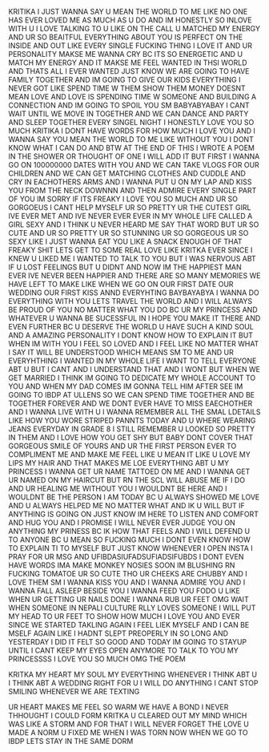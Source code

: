 KRITIKA I JUST WANNA SAY U MEAN THE WORLD TO ME LIKE NO ONE HAS EVER LOVED ME AS MUCH AS U DO AND IM HONESTLY SO INLOVE WITH U I LOVE TALKING TO U LIKE ON THE CALL U MATCHED MY ENERGY AND UR SO BEAITFUL EVERYTHING ABOUT YOU IS PERFECT ON THE INSIDE AND OUT LIKE EVERY SINGLE FUCKING THING I LOVE IT AND UR PERSONALITY MAKSE ME WANNA CRY BC ITS SO ENERGETIC AND U MATCH MY ENERGY AND IT MAKSE ME FEEL WANTED IN THSI WORLD AND THATS ALL I EVER WANTED JUST KNOW WE ARE GOING TO HAVE FAMILY TOGETHER AND IM GOING TO GIVE OUR KIDS EVERYTHING I NEVER GOT LIKE SPEND TIME W THEM SHOW THEM MONEY DOESNT MEAN LOVE AND LOVE IS SPENDING TIME W SOMEONE AND BUILDING A CONNECTION AND IM GOING TO SPOIL YOU SM BABYABYABAY I CANT WAIT UNTIL WE MOVE IN TOGETHER AND WE CAN DANCE AND PARTY AND SLEEP TOGETHER EVERY SINGEL NIGHT I HONESTLY LOVE YOU SO MUCH KRITIKA I DONT HAVE WORDS FOR HOW MUCH I LOVE YOU AND I WANNA SAY YOU MEAN THE WORLD TO ME LIKE WITHOUT YOU I DONT KNOW WHAT I CAN DO AND BTW AT THE END OF THIS I WROTE A POEM IN THE SHOWER OR THOUGHT OF ONE I WILL ADD IT BUT FIRST I WANNA GO ON 100000000 DATES WITH YOU AND WE CAN TAKE VLOGS FOR OUR CHILDREN AND WE CAN GET MATCHING CLOTHES AND CUDDLE AND CRY IN EACHOTHERS ARMS AND I WANNA PUT U ON MY LAP AND KISS YOU FROM THE NECK DOWNNN AND THEN ADMIRE EVERY SINGLE PART OF YOU IM SORRY IF ITS FREAKY I LOVE YOU SO MUCH AND UR SO GORGOEUS I CANT HELP MYSELF UR SO PRETTY UR THE CUTEST GIRL IVE EVER MET AND IVE NEVER EVER EVER IN MY WHOLE LIFE CALLED A GIRL SEXY AND I THINK U NEVER HEARD ME SAY THAT WORD BUT UR SO CUTE AND UR SO PRETTY UR SO STUNNING UR SO GORGEOUS UR SO SEXY LIKE I JUST WANNA EAT YOU LIKE A SNACK ENOUGH OF THAT FREAKY SHIT LETS GET TO SOME REAL LOVE LIKE KRITKA EVER SINCE I KNEW U LIKED ME I WANTED TO TALK TO YOU BUT I WAS NERVOUS ABT IF U LOST FEELINGS BUT U DIDNT AND NOW IM THE HAPPIEST MAN EVER IVE NEVER BEEN HAPPIER AND THERE ARE SO MANY MEMORIES WE HAVE LEFT TO MAKE LIKE WHEN WE GO ON OUR FIRST DATE OUR WEDDING OUR FIRST KISS ANND EVERYHTING BAYBAYABYA I WANNA DO EVERYTHING WITH YOU LETS TRAVEL THE WORLD AND I WILL ALWAYS BE PROUD OF YOU NO MATTER WHAT YOU DO BC UR MY PRINCESS AND WHATEVER U WANNA BE SUCESSFUL IN I HOPE YOU MAKE IT THERE AND EVEN FURTHER BC U DESERVE THE WORLD U HAVE SUCH A KIND SOUL AND A AMAZING PERSONALITY I DONT KNOW HOW TO EXPLAIN IT BUT WHEN IM WITH YOU I FEEL SO LOVED AND I FEEL LIKE NO MATTER WHAT I SAY IT WILL BE UNDERSTOOD WHICH MEANS SM TO ME AND UR EVERYHTHING I WANTED IN MY WHOLE LIFE I WANT TO TELL EVERYONE ABT U BUT I CANT AND I UNDERSTAND THAT AND I WONT BUT WHEN WE GET MARRIED I THINK IM GOING TO DEDICATE MY WHOLE ACCOUNT TO YOU AND WHEN MY DAD COMES IM GONNA TELL HIM AFTER SEE IM GOING TO IBDP AT ULLENS SO WE CAN SPEND TIME TOGETHER AND BE TOGETHER FOREVER AND WE DONT EVER HAVE TO MISS EAECHOTHER AND I WANNA LIVE WITH U I WANNA REMEMBER ALL THE SMAL LDETAILS LIKE HOW YOU WORE STRIPED PANNTS TODAY AND U WHERE WEARING JEANS EVERYDAY IN GRADE 8 I STILL REMEMBER U LOOKED SO PRETTY IN THEM AND I LOVE HOW YOU GET SHY BUT BABY DONT COVER THAT GORGEOUS SMILE OF YOURS AND UR THE FIRST PERSON EVER TO COMPLIMENT ME AND MAKE ME FEEL LIKE U MEAN IT LIKE U LOVE MY LIPS MY HAIR AND THAT MAKES ME LOE EVERYTHING ABT U MY PRINCESS I WANNA GET UR NAME TATTOED ON ME AND I WANNA GET UR NAMED ON MY HAIRCUT BUT RN THE SCL WILL ABUSE ME IF I DO AND UR HEALING ME WITHOUT YOU I WOULDNT BE HERE AND I WOULDNT BE THE PERSON I AM TODAY BC U ALWAYS SHOWED ME LOVE AND U ALWAYS HELPED ME NO MATTER WHAT AND IK U WILL BUT IF ANYTHING IS GOING ON JUST KNOW IM HERE TO LISTEN AND COMFORT AND HUG YOU AND I PROMISE I WILL NEVER EVER JUDGE YOU ON ANYTHING MY PRINESS BC IK HOW THAT FEELS AND I WILL DEFEND U TO ANYONE BC U MEAN SO FUCKING MUCH I DONT EVEN KNOW HOW TO EXPLAIN TI TO MYSELF BUT JUST KNOW WHENEVER I OPEN INSTA I PRAY FOR UR MSG AND UFIBDASIUFADSUFIADSIFUBDS I DONT EVEN HAVE WORDS IMA MAKE MONKEY NOSIES SOON IM BLUSHING RN FUCKING TOMATOE UR SO CUTE THO UR CHEEKS ARE CHUBBY AND I LOVE THEM SM I WANNA KISS YOU AND I WANNA ADMIRE YOU AND I WANNA FALL ASLEEP BESIDE YOU I WANNA FEED YOU FODO U LIKE WHEN UR GETTING UR NAILS DONE I WANNA RUB UR FEET OMG WAIT WHEN SOMEONE IN NEPALI CULTURE RLLY LOVES SOMEONE I WILL PUT MY HEAD TO UR FEET TO SHOW HOW MUCH I LOVE YOU AND EVER SINCE WE STARTED TAKLING AGAIN I FEEL LIEK MYSELF AND I CAN BE MSELF AGAIN LIKE I HADNT SLEPT PREOPERLY IN SO LONG AND YESTERDAY I DID IT FELT SO GOOD AND TODAY IM GOING TO STAYUP UNTIL I CANT KEEP MY EYES OPEN ANYMORE TO TALK TO YOU MY PRINCESSSS I LOVE YOU SO MUCH OMG THE POEM

KRITKA MY HEART MY SOUL MY EVERYTHING
WHENEVER I THINK ABT U I THINK ABT A WEDDING RIGHT
FOR U I WILL DO ANYTHING
I CANT STOP SMILING WHENEVER WE ARE TEXTING

UR HEART MAKES ME FEEL SO WARM
WE HAVE A BOND I NEVER THHOUGHT I COULD FORM
KRITKA U CLEARED OUT MY MIND WHICH WAS LIKE A STORM
AND FOR THAT I WILL NEVER FORGET THE LOVE U MADE A NORM
U FIXED ME WHEN I WAS TORN
NOW WHEN WE GO TO IBDP LETS STAY IN THE SAME DORM


